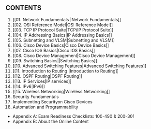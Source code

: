 ## CONTENTS

1. [[01. Network Fundamentals |Network Fundamentals]]
2. [[02. OSI Reference Model|OSI Reference Model]]
3. [[03. TCP IP Protocol Suite|TCP/IP Protocol Suite]]
4. [[04. IP Addressing Basics|IP Addressing Basics]]
5. [[05. Subnetting and VLSM|Subnetting and VLSM]]
6. [[06. Cisco Device Basics|Cisco Device Basics]]
7. [[07. Cisco IOS Basics|Cisco IOS Basics]]
8. [[08. Cisco Device Management|Cisco Device Management]] 
9. [[09. Switching Basics||Switching Basics]]
10. [[10. Advanced Switching Features|Advanced Switching Features]]
11. [[11. Introduction to Routing |Introduction to Routing]]
12. [[12. OSPF Routing|OSPF Routing]]
13. [[13. IP Services|IP services]]
14. [[14. IPv6|IPv6]]
15. [[15. Wireless Networking|Wireless Networking]]
16. Security Fundamentals
17. Implementing Securityon Cisco Devices
18. Automation and Programmability

* Appendix A: Exam Readiness Checklists: 100-490 & 200-301
* Appendix B: About the Online Content